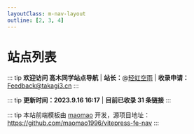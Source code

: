 ```yaml
---
layoutClass: m-nav-layout
outline: [2, 3, 4]
---
```


<script setup>
import MNavLinks from './components/MNavLinks.vue'

import { NAV_DATA } from './data'
</script>
<style src="./index.scss"></style>

# 站点列表

::: tip
**欢迎访问 高木同学站点导航** |
**站长：**@[轻虹空雨](https://mufeng086.com) |
**收录申请：**[Feedback@takagi3.cn](mailto:feedback@takagi3.cn)
:::

::: tip
**更新时间：2023.9.16 16:17** | **目前已收录 31 条链接**
:::

<MNavLinks v-for="{title, items} in NAV_DATA" :title="title" :items="items"/>

::: tip
本站前端模板由 [maomao](https://github.com/maomao1996) 开发，源项目地址：https://github.com/maomao1996/vitepress-fe-nav
:::
